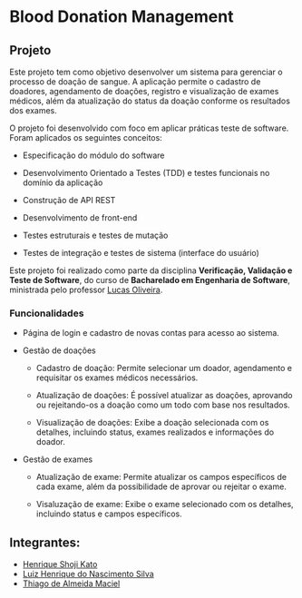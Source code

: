 # Blood Donation Management

## Projeto

Este projeto tem como objetivo desenvolver um sistema para gerenciar o processo de doação de sangue. A aplicação permite o cadastro de doadores, agendamento de doações, registro e visualização de exames médicos, além da atualização do status da doação conforme os resultados dos exames.

O projeto foi desenvolvido com foco em aplicar práticas teste de software. Foram aplicados os seguintes conceitos:

- Especificação do módulo do software

- Desenvolvimento Orientado a Testes (TDD) e testes funcionais no domínio da aplicação

- Construção de API REST

- Desenvolvimento de front-end

- Testes estruturais e testes de mutação

- Testes de integração e testes de sistema (interface do usuário)

Este projeto foi realizado como parte da disciplina **Verificação, Validação e Teste de Software**, do curso de **Bacharelado em Engenharia de Software**, ministrada pelo professor [Lucas Oliveira](https://github.com/lucas-ifsp).

### Funcionalidades

- Página de login e cadastro de novas contas para acesso ao sistema.

- Gestão de doações

    - Cadastro de doação: Permite selecionar um doador, agendamento e requisitar os exames médicos necessários.

    - Atualização de doações: É possível atualizar as doações, aprovando ou rejeitando-os a doação como um todo com base nos resultados.

    - Visualização de doações: Exibe a doação selecionada com os detalhes, incluindo status, exames realizados e informações do doador.

- Gestão de exames

    - Atualização de exame: Permite atualizar os campos específicos de cada exame, além da possibilidade de aprovar ou rejeitar o exame.

    - Visaluzação de exame: Exibe o exame selecionado com os detalhes, incluindo status e campos específicos.

## Integrantes:

- [Henrique Shoji Kato](https://github.com/henriquekato)
- [Luiz Henrique do Nascimento Silva](https://github.com/zziiuull)
- [Thiago de Almeida Maciel](https://github.com/ThiagoDeAM)